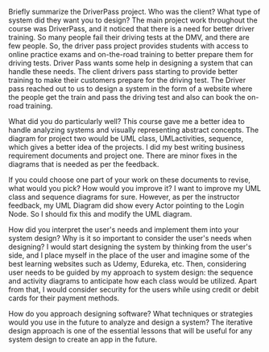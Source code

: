 
Briefly summarize the DriverPass project. Who was the client? What type of system did they want you to design?
The main project work throughout the course was DriverPass, and it noticed that there is a need for better driver training. So many people fail their driving tests at the DMV, and there are few people. So, the driver pass project provides students with access to online practice exams and on-the-road training to better prepare them for driving tests. Driver Pass wants some help in designing a system that can handle these needs. The client drivers pass starting to provide better training to make their customers prepare for the driving test. The Driver pass reached out to us to design a system in the form of a website where the people get the train and pass the driving test and also can book the on-road training.

What did you do particularly well?
This course gave me a better idea to handle analyzing systems and visually representing abstract concepts. The diagram for project two would be  UML class, UMLactivities, sequence, which gives a better idea of the projects. I did my best writing business requirement documents and project one. There are minor fixes in the diagrams that is needed as per the feedback.

If you could choose one part of your work on these documents to revise, what would you pick? How would you improve it?
I want to improve my  UML class and sequence diagrams for sure. However, as per the instructor feedback, my UML Diagram did show every Actor pointing to the Login Node. So I should fix this and modify the UML diagram.

How did you interpret the user's needs and implement them into your system design? Why is it so important to consider the user's needs when designing?
I would start designing the system by thinking from the user's side, and I place myself in the place of the user and imagine some of the best learning websites such as Udemy, Edureka, etc. Then, considering user needs to be guided by my approach to system design: the sequence and activity diagrams to anticipate how each class would be utilized.  Apart from that, I would consider security for the users while using credit or debit cards for their payment methods.

How do you approach designing software? What techniques or strategies would you use in the future to analyze and design a system?
The iterative design approach is one of the essential lessons that will be useful for any system design to create an app in the future.


